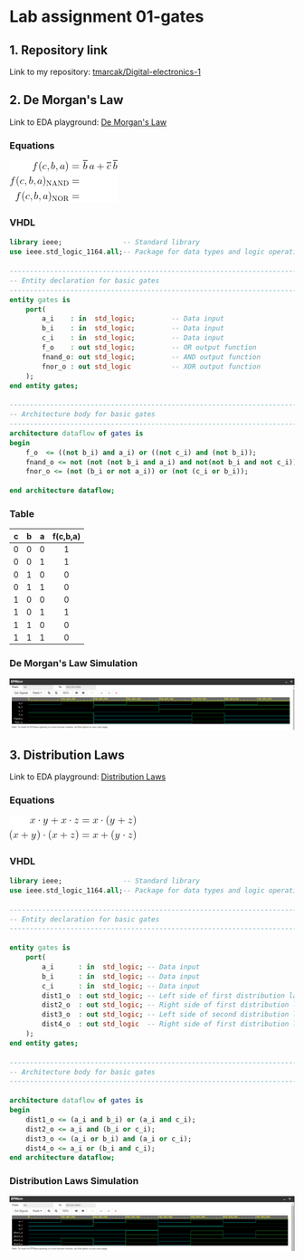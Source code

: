 # Lab assignment 01-gates

## 1. Repository link 
Link to my repository: [tmarcak/Digital-electronics-1](https://github.com/tmarcak/Digital-electronics-1)

## 2. De Morgan's Law
Link to EDA playground: [De Morgan's Law](https://www.edaplayground.com/x/8Pat)

### Equations
![](Images/Equations.png)

### VHDL
```vhdl
library ieee;               -- Standard library
use ieee.std_logic_1164.all;-- Package for data types and logic operations

------------------------------------------------------------------------
-- Entity declaration for basic gates
------------------------------------------------------------------------
entity gates is
    port(
        a_i    : in  std_logic;         -- Data input
        b_i    : in  std_logic;         -- Data input
        c_i	   : in  std_logic;         -- Data input
        f_o    : out std_logic;         -- OR output function
        fnand_o: out std_logic;         -- AND output function
        fnor_o : out std_logic          -- XOR output function
    );
end entity gates;

------------------------------------------------------------------------
-- Architecture body for basic gates
------------------------------------------------------------------------
architecture dataflow of gates is
begin
    f_o  <= ((not b_i) and a_i) or ((not c_i) and (not b_i));
    fnand_o <= not (not (not b_i and a_i) and not(not b_i and not c_i));
    fnor_o <= (not (b_i or not a_i)) or (not (c_i or b_i));

end architecture dataflow;
```

### Table
| **c** | **b** |**a** | **f(c,b,a)** |
| :-: | :-: | :-: | :-: |
| 0 | 0 | 0 | 1 |
| 0 | 0 | 1 | 1 |
| 0 | 1 | 0 | 0 |
| 0 | 1 | 1 | 0 |
| 1 | 0 | 0 | 0 |
| 1 | 0 | 1 | 1 |
| 1 | 1 | 0 | 0 |
| 1 | 1 | 1 | 0 |

### De Morgan's Law Simulation
![](Images/Screenshot_1.1.png)


## 3. Distribution Laws
Link to EDA playground: [Distribution Laws](https://www.edaplayground.com/x/88pG)

### Equations
![](Images/Distributives.png)

### VHDL
```vhdl
library ieee; 				-- Standard library
use ieee.std_logic_1164.all;-- Package for data types and logic operations

------------------------------------------------------------------------
-- Entity declaration for basic gates
------------------------------------------------------------------------

entity gates is
    port(
        a_i    	 : in  std_logic; -- Data input      
        b_i    	 : in  std_logic; -- Data input    
        c_i    	 : in  std_logic; -- Data input     
        dist1_o  : out std_logic; -- Left side of first distribution law output function
        dist2_o  : out std_logic; -- Right side of first distribution law output function
        dist3_o  : out std_logic; -- Left side of second distribution law output function
        dist4_o  : out std_logic  -- Right side of first distribution law output function
    );
end entity gates;

------------------------------------------------------------------------
-- Architecture body for basic gates
------------------------------------------------------------------------

architecture dataflow of gates is
begin
    dist1_o <= (a_i and b_i) or (a_i and c_i);
	dist2_o <= a_i and (b_i or c_i);
    dist3_o <= (a_i or b_i) and (a_i or c_i);
    dist4_o <= a_i or (b_i and c_i);
end architecture dataflow;
```

### Distribution Laws Simulation
![](Images/Screenshot_1.2.png)






